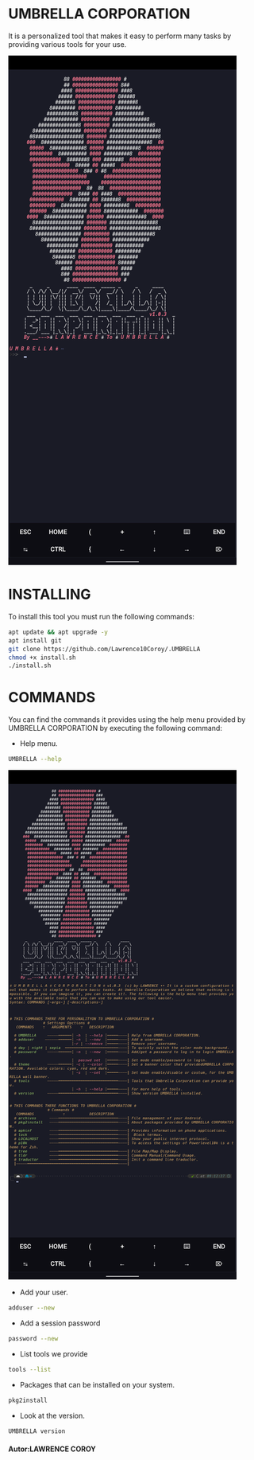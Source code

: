 # UMBRELLA CORPORATION

It is a personalized tool that makes it easy to perform many tasks by providing various tools for your use.

![logo](/.images/UMBRELLA.png)


# INSTALLING

 To install this tool you must run the following commands:

 ```bash
 apt update && apt upgrade -y
 apt install git
 git clone https://github.com/Lawrence10Coroy/.UMBRELLA
 chmod +x install.sh
 ./install.sh
``````

# COMMANDS

You can find the commands it provides using the help menu provided by UMBRELLA CORPORATION by executing the following command:

- Help menu.
```bash
UMBRELLA --help
```
![help](/.images/UMBRELLA_help.png)
- Add your user.
```bash
adduser --new
```
- Add a session password
```bash
password --new
```
- List tools we provide
```bash
tools --list
```
- Packages that can be installed on your system.
```bash
pkg2install
```
- Look at the version.
```bash
UMBRELLA version
 ```

#### Autor:LAWRENCE COROY

